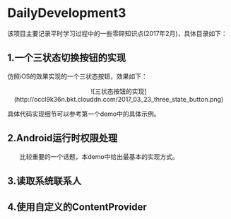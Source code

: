 # DailyDevelopment3
该项目主要记录平时学习过程中的一些零碎知识点(2017年2月)，具体目录如下：

## 1.一个三状态切换按钮的实现

仿照iOS的效果实现的一个三状态按钮，效果如下：

<center>
![三状态按钮的实现](http://occl9k36n.bkt.clouddn.com/2017_03_23_three_state_button.png)
</center>

具体代码实现细节可以参考第一个demo中的具体示例。

## 2.Android运行时权限处理

&emsp;&emsp;比较重要的一个话题，本demo中给出最基本的实现方式。

## 3.读取系统联系人

## 4.使用自定义的ContentProvider
